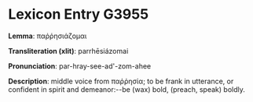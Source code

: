 # Lexicon Entry G3955

**Lemma**: παῤῥησιάζομαι

**Transliteration (xlit)**: parrhēsiázomai

**Pronunciation**: par-hray-see-ad'-zom-ahee

**Description**:
middle voice from παῤῥησία; to be frank in utterance, or confident in spirit and demeanor:--be (wax) bold, (preach, speak) boldly.
